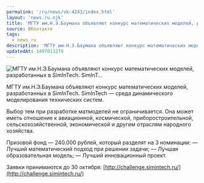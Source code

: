 ```yaml
---
permalink: '/ru/news/vk-4243/index.html'
layout: 'news.ru.njk'
title: 'МГТУ им.Н.Э.Баумана объявляют конкурс математических моделей, разработанных в SimInTech. SimInT…'
source: ВКонтакте
tags:
  - news_ru
description: 'МГТУ им.Н.Э.Баумана объявляют конкурс математических моделей, разработанных в SimInTech. SimInT…'
updatedAt: 1497013279
---
```

![МГТУ им.Н.Э.Баумана объявляют конкурс математических моделей, разработанных в SimInTech. SimInT…](https://sun9-3.userapi.com/impf/c840231/v840231484/b61e/uakfPX2bp6g.jpg?size=1280x719&quality=96&sign=cc10dda535b9aee03e2694c3e83f3ed1&c_uniq_tag=dvCSZlHZD9qk4iLAKizf2UcO1Tvqbly1ilfvCNghg2E&type=album)

МГТУ им.Н.Э.Баумана объявляют конкурс математических моделей, разработанных в SimInTech. SimInTech — среда динамического моделирования технических систем.

Выбор тем при разработке матмоделей не ограничивается. Она может иметь отношение к авиационной, космической, приборостроительной, сельскохозяйственной, экономической и другим отраслям народного хозяйства.

Призовой фонд — 240.000 рублей, который разделят на 3 номинации:
— Лучший математический подход при решении задачи;
— Лучшая образовательная модель;
— Лучший инновационный проект.

Заявки принимаются до 30 октября: [http://challenge.simintech.ru/](http://challenge.simintech.ru/)
